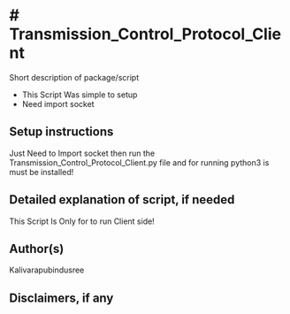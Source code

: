 # # Transmission_Control_Protocol_Client

Short description of package/script

- This Script Was simple to setup
- Need import socket

## Setup instructions

Just Need to Import socket then run the Transmission_Control_Protocol_Client.py file and for running python3 is must be installed!

## Detailed explanation of script, if needed

This Script Is Only for to run Client side!

## Author(s)

Kalivarapubindusree

## Disclaimers, if any
